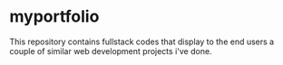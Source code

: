 # myportfolio
This repository contains fullstack codes that display to the end users a couple of similar web development projects i've done.
